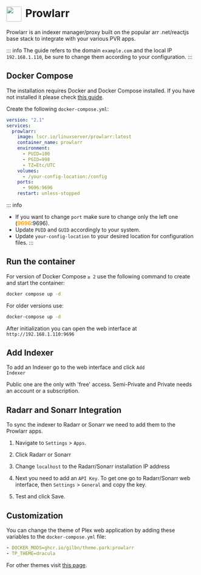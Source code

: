 # <img src="/prowlarr-icon.png" width="40" height="40" style="display:inline-block; vertical-align: middle; margin-right: 10px">Prowlarr <Badge type="tip" text="docker" style=" position: relative; float: right;" />


Prowlarr is an indexer manager/proxy built on the popular arr .net/reactjs base stack to integrate with your various PVR apps.

::: info
The guide refers to the domain <code>example.com</code> and the local IP <code>192.168.1.110</code>, be sure to change them according to your configuration.
:::

## Docker Compose
The installation requires Docker and Docker Compose installed. If you have not installed it please check [this guide](/docker/install.md).

Create the following <code>docker-compose.yml</code>:
```yml
version: "2.1"
services:
  prowlarr:
    image: lscr.io/linuxserver/prowlarr:latest
    container_name: prowlarr
    environment:
      - PUID=100
      - PGID=998
      - TZ=Etc/UTC
    volumes:
      - /your-config-location:/config
    ports:
      - 9696:9696
    restart: unless-stopped
```

::: info
* If you want to change <code>port</code> make sure to change only the left one (<span style="color:orange"><strong>9696</strong></span>:9696).
* Update <code>PUID</code> and <code>GUID</code> accordingly to your system.
* Update <code>your-config-location</code> to your desired location for configuration files.
:::

## Run the container
For version of Docker Compose <code>≥ 2</code> use the following command to create and start the container:
```bash
docker compose up -d
```
For older versions use:
```bash
docker-compose up -d
```

After initialization you can open the web interface at <code>ht<span>tp://</span>192.168.1.110:9696</code>

## Add Indexer
To add an Indexer go to the web interface and click <code>Add Indexer</code>

Public one are the only with 'free' access. Semi-Private and Private needs an account or a subscription.

## Radarr and Sonarr Integration
To sync the indexer to Radarr or Sonarr we need to add them to the Prowlarr apps.

1. Navigate to <code>Settings</code> > <code>Apps</code>.

2. Click Radarr or Sonarr

3. Change <code>localhost</code> to the Radarr/Sonarr installation IP address

4. Next you need to add an <code>API Key</code>. To get one go to Radarr/Sonarr web interface, then <code>Settings</code> > <code>General</code> and copy the key.

5. Test and click Save.

## Customization
You can change the theme of Plex web application by adding these variables to the <code>docker-compose.yml</code> file:
```yml
- DOCKER_MODS=ghcr.io/gilbn/theme.park:prowlarr
- TP_THEME=dracula
```
 For other themes visit <a href="https://docs.theme-park.dev/themes/plex/" target="_blank" rel="noreferrer">this page</a>.


